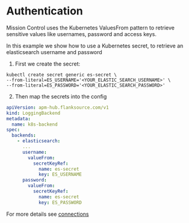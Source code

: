 # Authentication

Mission Control uses the Kubernetes ValuesFrom pattern to retrieve sensitive values like usernames, password and access keys.



In this example we show how to use a Kubernetes secret, to retrieve an elasticsearch username and password



1. First we create the secret:

```console
kubectl create secret generic es-secret \
--from-literal=ES_USERNAME='<YOUR_ELASTIC_SEARCH_USERNAME>' \
--from-literal=ES_PASSWORD='<YOUR_ELASTIC_SEARCH_PASSWORD>'
```



2. Then map the secrets into the config

```yaml title="http-basic-auth-secret.yaml"
apiVersion: apm-hub.flanksource.com/v1
kind: LoggingBackend
metadata:
  name: k8s-backend
spec:
  backends:
    - elasticsearch: 
      ...
      username:
        valueFrom:
          secretKeyRef:
            name: es-secret
            key: ES_USERNAME
      password:
        valueFrom:
          secretKeyRef:
            name: es-secret
            key: ES_PASSWORD

```


For more details see [connections](/connections.md)